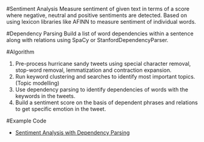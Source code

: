 #Sentiment Analysis
Measure sentiment of given text in terms of a score where negative, neutral and positive sentiments are detected. Based on using lexicon libraries like AFINN to measure sentiment of individual words.

#Dependency Parsing
Build a list of word dependencies within a sentence along with relations using SpaCy or StanfordDependencyParser. 

#Algorithm

1. Pre-process hurricane sandy tweets using special character removal, stop-word removal, lemmatization and contraction expansion.
2. Run keyword clustering and searches to identify most important topics. (Topic modelling)
3. Use dependency parsing to identify dependencies of words with the keywords in the tweets.
4. Build a sentiment score on the basis of dependent phrases and relations to get specific emotion in the tweet.

#Example Code

- [Sentiment Analysis with Dependency Parsing](https://github.com/aryaman4/hyperpartisan-news/blob/sentiment/sentiment.py)